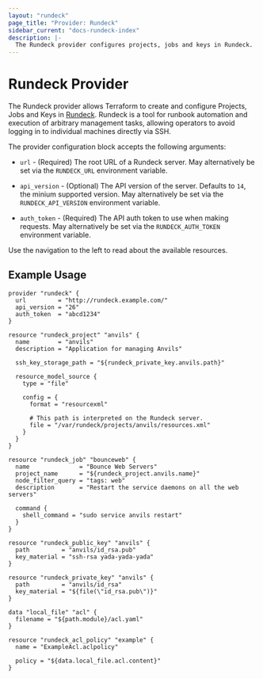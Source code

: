 ```yaml
---
layout: "rundeck"
page_title: "Provider: Rundeck"
sidebar_current: "docs-rundeck-index"
description: |-
  The Rundeck provider configures projects, jobs and keys in Rundeck.
---
```


# Rundeck Provider

The Rundeck provider allows Terraform to create and configure Projects,
Jobs and Keys in [Rundeck](http://rundeck.org/). Rundeck is a tool
for runbook automation and execution of arbitrary management tasks,
allowing operators to avoid logging in to individual machines directly
via SSH.

The provider configuration block accepts the following arguments:

* ``url`` - (Required) The root URL of a Rundeck server. May alternatively be set via the
  ``RUNDECK_URL`` environment variable.

* ``api_version`` - (Optional) The API version of the server. Defaults to `14`, the
  minium supported version. May alternatively be set via the ``RUNDECK_API_VERSION``
  environment variable. 

* ``auth_token`` - (Required) The API auth token to use when making requests. May alternatively
  be set via the ``RUNDECK_AUTH_TOKEN`` environment variable.

Use the navigation to the left to read about the available resources.

## Example Usage

```hcl
provider "rundeck" {
  url         = "http://rundeck.example.com/"
  api_version = "26"
  auth_token  = "abcd1234"
}

resource "rundeck_project" "anvils" {
  name        = "anvils"
  description = "Application for managing Anvils"

  ssh_key_storage_path = "${rundeck_private_key.anvils.path}"

  resource_model_source {
    type = "file"

    config = {
      format = "resourcexml"

      # This path is interpreted on the Rundeck server.
      file = "/var/rundeck/projects/anvils/resources.xml"
    }
  }
}

resource "rundeck_job" "bounceweb" {
  name              = "Bounce Web Servers"
  project_name      = "${rundeck_project.anvils.name}"
  node_filter_query = "tags: web"
  description       = "Restart the service daemons on all the web servers"

  command {
    shell_command = "sudo service anvils restart"
  }
}

resource "rundeck_public_key" "anvils" {
  path         = "anvils/id_rsa.pub"
  key_material = "ssh-rsa yada-yada-yada"
}

resource "rundeck_private_key" "anvils" {
  path         = "anvils/id_rsa"
  key_material = "${file(\"id_rsa.pub\")}"
}

data "local_file" "acl" {
  filename = "${path.module}/acl.yaml"
}

resource "rundeck_acl_policy" "example" {
  name = "ExampleAcl.aclpolicy"

  policy = "${data.local_file.acl.content}"
}
```
